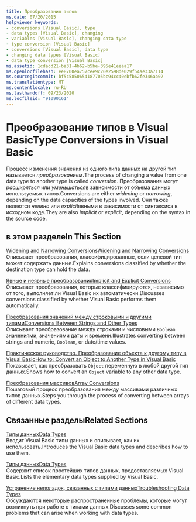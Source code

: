 ```yaml
---
title: Преобразования типов
ms.date: 07/20/2015
helpviewer_keywords:
- conversions [Visual Basic], type
- data types [Visual Basic], changing
- variables [Visual Basic], changing data type
- type conversion [Visual Basic]
- conversions [Visual Basic], data type
- changing data types [Visual Basic]
- data type conversion [Visual Basic]
ms.assetid: 1cdacd21-ba31-4b62-b5be-395e41eeaa17
ms.openlocfilehash: ee8700ea757cee9c20e2598de029f54ae33a7114
ms.sourcegitcommit: bf5c5850654187705bc94cc40ebfb62fe346ab02
ms.translationtype: MT
ms.contentlocale: ru-RU
ms.lasthandoff: 09/23/2020
ms.locfileid: "91090161"
---
```

# <a name="type-conversions-in-visual-basic"></a><span data-ttu-id="5cada-102">Преобразование типов в Visual Basic</span><span class="sxs-lookup"><span data-stu-id="5cada-102">Type Conversions in Visual Basic</span></span>

<span data-ttu-id="5cada-103">Процесс изменения значения из одного типа данных на другой тип называется *преобразованием*.</span><span class="sxs-lookup"><span data-stu-id="5cada-103">The process of changing a value from one data type to another type is called *conversion*.</span></span> <span data-ttu-id="5cada-104">Преобразования могут *расширяться* или *уменьшаться*в зависимости от объема данных используемых типов.</span><span class="sxs-lookup"><span data-stu-id="5cada-104">Conversions are either *widening* or *narrowing*, depending on the data capacities of the types involved.</span></span> <span data-ttu-id="5cada-105">Они также являются *неявно* или *explicit*явными в зависимости от синтаксиса в исходном коде.</span><span class="sxs-lookup"><span data-stu-id="5cada-105">They are also *implicit* or *explicit*, depending on the syntax in the source code.</span></span>  
  
## <a name="in-this-section"></a><span data-ttu-id="5cada-106">в этом разделе</span><span class="sxs-lookup"><span data-stu-id="5cada-106">In This Section</span></span>  

 [<span data-ttu-id="5cada-107">Widening and Narrowing Conversions</span><span class="sxs-lookup"><span data-stu-id="5cada-107">Widening and Narrowing Conversions</span></span>](widening-and-narrowing-conversions.md)  
 <span data-ttu-id="5cada-108">Описывает преобразования, классифицированные, если целевой тип может содержать данные.</span><span class="sxs-lookup"><span data-stu-id="5cada-108">Explains conversions classified by whether the destination type can hold the data.</span></span>  
  
 [<span data-ttu-id="5cada-109">Явные и неявные преобразования</span><span class="sxs-lookup"><span data-stu-id="5cada-109">Implicit and Explicit Conversions</span></span>](implicit-and-explicit-conversions.md)  
 <span data-ttu-id="5cada-110">Описывает преобразования, которые классифицируются, независимо от того, выполняет ли Visual Basic их автоматически.</span><span class="sxs-lookup"><span data-stu-id="5cada-110">Discusses conversions classified by whether Visual Basic performs them automatically.</span></span>  
  
 [<span data-ttu-id="5cada-111">Преобразования значений между строковыми и другими типами</span><span class="sxs-lookup"><span data-stu-id="5cada-111">Conversions Between Strings and Other Types</span></span>](conversions-between-strings-and-other-types.md)  
 <span data-ttu-id="5cada-112">Описывает преобразование между строками и числовыми `Boolean` значениями, значениями даты и времени.</span><span class="sxs-lookup"><span data-stu-id="5cada-112">Illustrates converting between strings and numeric, `Boolean`, or date/time values.</span></span>  
  
 [<span data-ttu-id="5cada-113">Практическое руководство. Преобразование объекта к другому типу в Visual Basic</span><span class="sxs-lookup"><span data-stu-id="5cada-113">How to: Convert an Object to Another Type in Visual Basic</span></span>](how-to-convert-an-object-to-another-type.md)  
 <span data-ttu-id="5cada-114">Показывает, как преобразовать `Object` переменную в любой другой тип данных.</span><span class="sxs-lookup"><span data-stu-id="5cada-114">Shows how to convert an `Object` variable to any other data type.</span></span>  
  
 [<span data-ttu-id="5cada-115">Преобразования массивов</span><span class="sxs-lookup"><span data-stu-id="5cada-115">Array Conversions</span></span>](array-conversions.md)  
 <span data-ttu-id="5cada-116">Пошаговый процесс преобразования между массивами различных типов данных.</span><span class="sxs-lookup"><span data-stu-id="5cada-116">Steps you through the process of converting between arrays of different data types.</span></span>  
  
## <a name="related-sections"></a><span data-ttu-id="5cada-117">Связанные разделы</span><span class="sxs-lookup"><span data-stu-id="5cada-117">Related Sections</span></span>  

 [<span data-ttu-id="5cada-118">Типы данных</span><span class="sxs-lookup"><span data-stu-id="5cada-118">Data Types</span></span>](index.md)  
 <span data-ttu-id="5cada-119">Вводит Visual Basic типы данных и описывает, как их использовать.</span><span class="sxs-lookup"><span data-stu-id="5cada-119">Introduces the Visual Basic data types and describes how to use them.</span></span>  
  
 [<span data-ttu-id="5cada-120">Типы данных</span><span class="sxs-lookup"><span data-stu-id="5cada-120">Data Types</span></span>](../../../language-reference/data-types/index.md)  
 <span data-ttu-id="5cada-121">Содержит список простейших типов данных, предоставляемых Visual Basic.</span><span class="sxs-lookup"><span data-stu-id="5cada-121">Lists the elementary data types supplied by Visual Basic.</span></span>  
  
 [<span data-ttu-id="5cada-122">Устранение неполадок, связанных с типами данных</span><span class="sxs-lookup"><span data-stu-id="5cada-122">Troubleshooting Data Types</span></span>](troubleshooting-data-types.md)  
 <span data-ttu-id="5cada-123">Обсуждаются некоторые распространенные проблемы, которые могут возникнуть при работе с типами данных.</span><span class="sxs-lookup"><span data-stu-id="5cada-123">Discusses some common problems that can arise when working with data types.</span></span>
